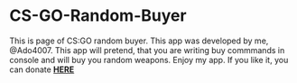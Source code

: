 # CS-GO-Random-Buyer

This is page of CS:GO random buyer.
This app was developed by me, @Ado4007.
This app will pretend, that you are writing buy commmands in console and will buy you random weapons.
Enjoy my app.
If you like it, you can donate <a href = 'https://www.paypal.com/sk/cgi-bin/webscr?cmd=_flow&SESSION=9YBkWA-7pTEQ1X0d-2MA386t2Cz9tcreFBuSTgWYnU20FNpLxFX_kpcMBPq&dispatch=5885d80a13c0db1f8e263663d3faee8d333dc9aadeed3fe0b5b299d55fd35542'><b>HERE</b></a>
